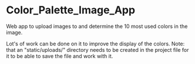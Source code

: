 # Color_Palette_Image_App
Web app to upload images to and determine the 10 most used colors in the image.

Lot's of work can be done on it to improve the display of the colors.
Note: that an "static/uploads/" directory needs to be created in the project file for it to be able to save the file and work with it.
